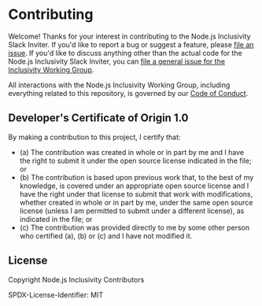 # Contributing

Welcome! Thanks for your interest in contributing to the Node.js Inclusivity Slack Inviter. If you'd like to report a bug or suggest a feature, please [file an issue](https://github.com/nodejs/inclusivity-slack-inviter/issues). If you'd like to discuss anything other than the actual code for the Node.js Inclusivity Slack Inviter, you can [file a general issue for the Inclusivity Working Group](https://github.com/nodejs/inclusivity/issues/new).

All interactions with the Node.js Inclusivity Working Group, including everything related to this repository, is governed by our [Code of Conduct](https://github.com/nodejs/inclusivity/blob/master/CODE_OF_CONDUCT.md).

## Developer's Certificate of Origin 1.0

By making a contribution to this project, I certify that:

* (a) The contribution was created in whole or in part by me and I
  have the right to submit it under the open source license indicated
  in the file; or
* (b) The contribution is based upon previous work that, to the best
  of my knowledge, is covered under an appropriate open source license
  and I have the right under that license to submit that work with
  modifications, whether created in whole or in part by me, under the
  same open source license (unless I am permitted to submit under a
  different license), as indicated in the file; or
* (c) The contribution was provided directly to me by some other
  person who certified (a), (b) or (c) and I have not modified it.

## License

Copyright Node.js Inclusivity Contributors

SPDX-License-Identifier: MIT
